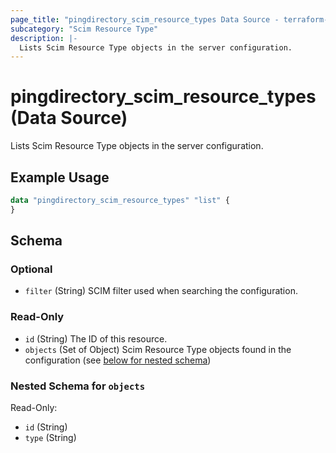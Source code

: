 ```yaml
---
page_title: "pingdirectory_scim_resource_types Data Source - terraform-provider-pingdirectory"
subcategory: "Scim Resource Type"
description: |-
  Lists Scim Resource Type objects in the server configuration.
---
```


# pingdirectory_scim_resource_types (Data Source)

Lists Scim Resource Type objects in the server configuration.

## Example Usage

```terraform
data "pingdirectory_scim_resource_types" "list" {
}
```

<!-- schema generated by tfplugindocs -->
## Schema

### Optional

- `filter` (String) SCIM filter used when searching the configuration.

### Read-Only

- `id` (String) The ID of this resource.
- `objects` (Set of Object) Scim Resource Type objects found in the configuration (see [below for nested schema](#nestedatt--objects))

<a id="nestedatt--objects"></a>
### Nested Schema for `objects`

Read-Only:

- `id` (String)
- `type` (String)

